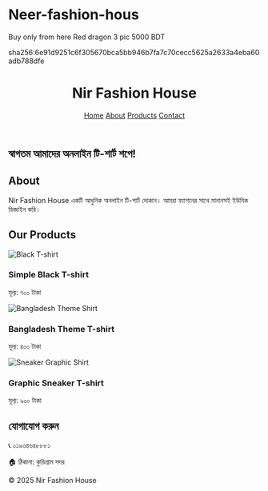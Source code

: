 # Neer-fashion-hous
Buy only from here 
Red dragon 3 pic 5000 BDT<!DOCTYPE html>
<html lang="bn">
<head>
  <meta charset="UTF-8" />
  <meta name="viewport" content="width=device-width, initial-scale=1.0"/>
  <title>Nir Fashion House</title>
  <link rel="stylesheet" href="style.css"/>sha256:6e91d9251c6f305670bca5bb946b7fa7c70cecc5625a2633a4eba60adb788dfe
</head>
<body>
  <header>
    <h1>Nir Fashion House</h1>
    <nav>
      <a href="#home">Home</a>
      <a href="#about">About</a>
      <a href="#products">Products</a>
      <a href="#contact">Contact</a>
    </nav>
  </header>

  <section id="home">
    <h2>স্বাগতম আমাদের অনলাইন টি-শার্ট শপে!</h2>
  </section>

  <section id="about">
    <h2>About</h2>
    <p>Nir Fashion House একটি আধুনিক অনলাইন টি-শার্ট দোকান। আমরা ফ্যাশনের সাথে মানানসই ইউনিক ডিজাইন করি।</p>
  </section>

  <section id="products">
    <h2>Our Products</h2>
    <div class="product">
      <img src="shirt1.jpg" alt="Black T-shirt" />
      <h3>Simple Black T-shirt</h3>
      <p>মূল্য: ৭০০ টাকা</p>
    </div>
    <div class="product">
      <img src="shirt2.jpg" alt="Bangladesh Theme Shirt" />
      <h3>Bangladesh Theme T-shirt</h3>
      <p>মূল্য: ৪০০ টাকা</p>
    </div>
    <div class="product">
      <img src="shirt3.jpg" alt="Sneaker Graphic Shirt" />
      <h3>Graphic Sneaker T-shirt</h3>
      <p>মূল্য: ৯০০ টাকা</p>
    </div>
  </section>

  <section id="contact">
    <h2>যোগাযোগ করুন</h2>
    <p>📞 ০১৯৩৪৬৪৮৮৮১</p>
    <p>🏠 ঠিকানা: কুড়িগ্রাম সদর</p>
  </section>

  <footer>
    <p>© 2025 Nir Fashion House</p>
  </footer>
</body>
</html>
